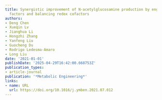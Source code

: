 ```yaml
---
title: Synergistic improvement of N-acetylglucosamine production by engineering transcription
  factors and balancing redox cofactors
authors:
- Deng Chen
- Xueqin Lv
- Jianghua Li
- Hongzhi Zhang
- Yanfeng Liu
- Guocheng Du
- Rodrigo Ledesma‐Amaro
- Long Liu
date: '2021-01-01'
publishDate: '2025-04-29T16:42:00.668753Z'
publication_types:
- article-journal
publication: '*Metabolic Engineering*'
links:
- name: URL
  url: https://doi.org/10.1016/j.ymben.2021.07.012
---
```


